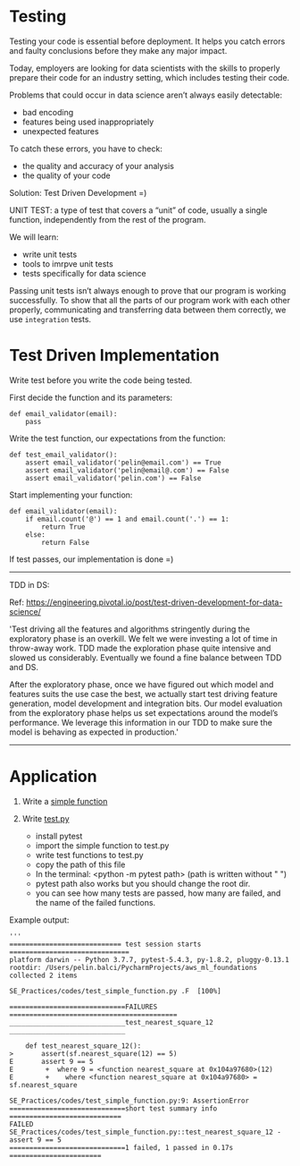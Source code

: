 # Testing
Testing your code is essential before deployment. 
It helps you catch errors and faulty conclusions before they make any major impact. 

Today, employers are looking for data scientists with the skills to properly prepare their code for an industry setting, 
which includes testing their code.

Problems that could occur in data science aren’t always easily detectable:
- bad encoding
- features being used inappropriately
- unexpected features

To catch these errors, you have to check:
- the quality and accuracy of your analysis
- the quality of your code

Solution: Test Driven Development =)

UNIT TEST: a type of test that covers a “unit” of code, usually a single function, 
independently from the rest of the program.

We will learn:
- write unit tests
- tools to imrpve unit tests
- tests specifically for data science

Passing unit tests isn’t always enough to prove that our program is working successfully. 
To show that all the parts of our program work with each other properly, communicating and transferring 
data between them correctly, we use `integration` tests.


# Test Driven Implementation

Write test before you write the code being tested. 

First decide the function and its parameters:

    def email_validator(email):
        pass

Write the test function, our expectations from the function:

    def test_email_validator():
        assert email_validator('pelin@email.com') == True
        assert email_validator('pelin@email@.com') == False
        assert email_validator('pelin.com') == False
        
Start implementing your function:

    def email_validator(email):
        if email.count('@') == 1 and email.count('.') == 1:
            return True
        else:
            return False
            
If test passes, our implementation is done =)

*************************************
TDD in DS: 

Ref: https://engineering.pivotal.io/post/test-driven-development-for-data-science/

'Test driving all the features and algorithms stringently during the exploratory phase is an overkill. 
We felt we were investing a lot of time in throw-away work. TDD made the exploration phase quite intensive and slowed us
 considerably. Eventually we found a fine balance between TDD and DS.

After the exploratory phase, once we have figured out which model and features suits the use case the best, we actually 
start test driving feature generation, model development and integration bits. Our model evaluation from the exploratory
 phase helps us set expectations around the model’s performance. We leverage this information in our TDD to make sure 
 the model is behaving as expected in production.'

*************************************

# Application

1. Write a [simple function](https://github.com/pelinbalci/aws_ml_foundations/blob/master/SE_Practices/codes/simple_function.py)
2. Write [test.py](https://github.com/pelinbalci/aws_ml_foundations/blob/master/SE_Practices/codes/test_simple_function.py)

    - install pytest
    - import the simple function to test.py 
    - write test functions to test.py
    - copy the path of this file 
    - In the terminal: <python -m pytest path> (path is written without " ")
    - pytest path also works but you should change the root dir. 
    - you can see how many tests are passed, how many are failed, and the name of the failed functions.
    

Example output:

    '''
    ============================ test session starts ==============================
    platform darwin -- Python 3.7.7, pytest-5.4.3, py-1.8.2, pluggy-0.13.1
    rootdir: /Users/pelin.balci/PycharmProjects/aws_ml_foundations
    collected 2 items                                                                                                                                             
    
    SE_Practices/codes/test_simple_function.py .F  [100%]
    
    =============================FAILURES ==========================================
    _____________________________test_nearest_square_12 _____________________________
    
        def test_nearest_square_12():
    >       assert(sf.nearest_square(12) == 5)
    E       assert 9 == 5
    E        +  where 9 = <function nearest_square at 0x104a97680>(12)
    E        +    where <function nearest_square at 0x104a97680> = sf.nearest_square
    
    SE_Practices/codes/test_simple_function.py:9: AssertionError
    =============================short test summary info ============================
    FAILED SE_Practices/codes/test_simple_function.py::test_nearest_square_12 - assert 9 == 5
    =============================1 failed, 1 passed in 0.17s =======================